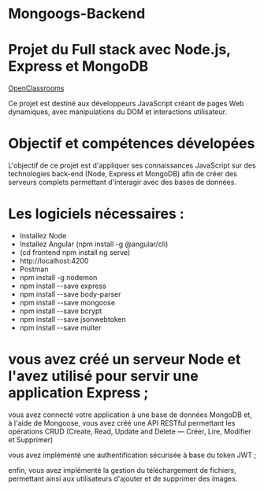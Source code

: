 # Mongoogs-Backend

# Projet du Full stack avec Node.js, Express et MongoDB 

[OpenClassrooms](https://openclassrooms.com/fr/courses/6390246-passez-au-full-stack-avec-node-js-express-et-mongodb/6521356-tirez-le-maximum-de-ce-cours)

Ce projet est destiné aux développeurs JavaScript créant de pages Web dynamiques, avec manipulations du DOM et interactions utilisateur.

# Objectif et compétences dévelopées 

L'objectif de ce projet est d'appliquer ses connaissances JavaScript sur des technologies back-end (Node, Express et MongoDB) afin de créer des serveurs complets permettant d'interagir avec des bases de données.

# Les logiciels nécessaires :

* Installez Node
* Installez Angular (npm install -g @angular/cli)
* (cd frontend npm install ng serve)
* http://localhost:4200
* Postman
* npm install -g nodemon
* npm install --save express
* npm install --save body-parser
* npm install --save mongoose
* npm install --save bcrypt
* npm install --save jsonwebtoken
* npm install --save multer

# vous avez créé un serveur Node et l'avez utilisé pour servir une application Express ;

vous avez connecté votre application à une base de données MongoDB et, à l'aide de Mongoose, vous avez créé une API RESTful permettant les opérations CRUD (Create, Read, Update and Delete — Créer, Lire, Modifier et Supprimer)

vous avez implémenté une authentification sécurisée à base du token JWT ;

enfin, vous avez implémenté la gestion du téléchargement de fichiers, permettant ainsi aux utilisateurs d'ajouter et de supprimer des images.




